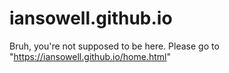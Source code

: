 # iansowell.github.io
Bruh, you're not supposed to be here.
Please go to "https://iansowell.github.io/home.html"
